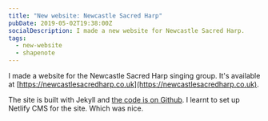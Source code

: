 ```yaml
---
title: "New website: Newcastle Sacred Harp"
pubDate: 2019-05-02T19:38:00Z
socialDescription: I made a new website for Newcastle Sacred Harp.
tags:
  - new-website
  - shapenote
---
```


I made a website for the Newcastle Sacred Harp singing group. It's available at [https://newcastlesacredharp.co.uk](https://newcastlesacredharp.co.uk).

The site is built with Jekyll and [the code is on Github](https://github.com/newcastle-shapenote/newcastle-shapenote-website). I learnt to set up Netlify CMS for the site. Which was nice.

